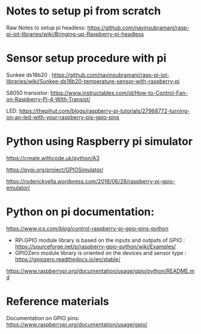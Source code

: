 # Notes to setup pi from scratch

Raw Notes to setup pi headless: https://github.com/navinsubramani/rasp-pi-iot-libraries/wiki/Bringing-up-Raspberry-pi-headless

# Sensor setup procedure with pi

Sunkee ds18b20 : https://github.com/navinsubramani/rasp-pi-iot-libraries/wiki/Sunkee-ds18b20-temperature-sensor-with-raspberry-pi

S8050 transistor: https://www.instructables.com/id/How-to-Control-Fan-on-Raspberry-Pi-4-With-Transist/

LED: https://thepihut.com/blogs/raspberry-pi-tutorials/27968772-turning-on-an-led-with-your-raspberry-pis-gpio-pins

# Python using Raspberry pi simulator

https://create.withcode.uk/python/A3

https://pypi.org/project/GPIOSimulator/

https://roderickvella.wordpress.com/2016/06/28/raspberry-pi-gpio-emulator/

# Python on pi documentation: 

https://www.ics.com/blog/control-raspberry-pi-gpio-pins-python
- RPi.GPIO module library is based on the inputs and outputs of GPIO  : https://sourceforge.net/p/raspberry-gpio-python/wiki/Examples/
- GPIOZero module library is oriented on the devices and sensor type : https://gpiozero.readthedocs.io/en/stable/

https://www.raspberrypi.org/documentation/usage/gpio/python/README.md

# Reference materials

Documentation on GPIO pins: https://www.raspberrypi.org/documentation/usage/gpio/
